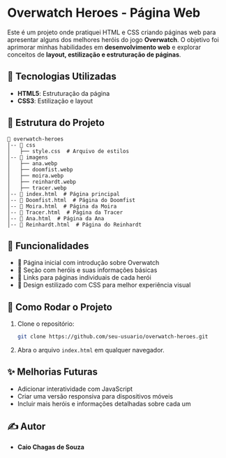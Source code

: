 # Overwatch Heroes - Página Web

Este é um projeto onde pratiquei HTML e CSS criando páginas web para apresentar alguns dos melhores heróis do jogo **Overwatch**. O objetivo foi aprimorar minhas habilidades em **desenvolvimento web** e explorar conceitos de **layout, estilização e estruturação de páginas**.

## 🚀 Tecnologias Utilizadas

- **HTML5**: Estruturação da página
- **CSS3**: Estilização e layout

## 📂 Estrutura do Projeto

```
📁 overwatch-heroes
│-- 📁 css
│   ├── style.css  # Arquivo de estilos
│-- 📁 imagens
│   ├── ana.webp
│   ├── doomfist.webp
│   ├── moira.webp
│   ├── reinhardt.webp
│   ├── tracer.webp
│-- 📄 index.html  # Página principal
│-- 📄 Doomfist.html  # Página do Doomfist
│-- 📄 Moira.html  # Página da Moira
│-- 📄 Tracer.html  # Página da Tracer
│-- 📄 Ana.html  # Página da Ana
│-- 📄 Reinhardt.html  # Página do Reinhardt
```

## 📌 Funcionalidades

- 📜 Página inicial com introdução sobre Overwatch
- 🔹 Seção com heróis e suas informações básicas
- 🔗 Links para páginas individuais de cada herói
- 🎨 Design estilizado com CSS para melhor experiência visual

## 🔧 Como Rodar o Projeto

1. Clone o repositório:
   ```bash
   git clone https://github.com/seu-usuario/overwatch-heroes.git
   ```
2. Abra o arquivo `index.html` em qualquer navegador.

## ✨ Melhorias Futuras

- Adicionar interatividade com JavaScript
- Criar uma versão responsiva para dispositivos móveis
- Incluir mais heróis e informações detalhadas sobre cada um

## ✍️ Autor

- **Caio Chagas de Souza** 
